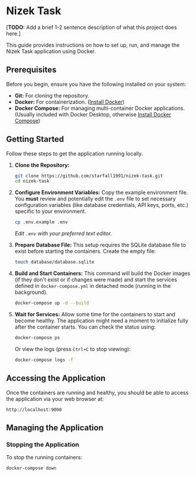 # Nizek Task

[**TODO:** Add a brief 1-2 sentence description of what this project does here.]

This guide provides instructions on how to set up, run, and manage the Nizek Task application using Docker.

## Prerequisites

Before you begin, ensure you have the following installed on your system:

* **Git:** For cloning the repository.
* **Docker:** For containerization. ([Install Docker](https://docs.docker.com/get-docker/))
* **Docker Compose:** For managing multi-container Docker applications. (Usually included with Docker Desktop, otherwise [Install Docker Compose](https://docs.docker.com/compose/install/))

## Getting Started

Follow these steps to get the application running locally.

1.  **Clone the Repository:**
    ```bash
    git clone https://github.com/starfall1991/nizek-task.git
    cd nizek-task
    ```

2.  **Configure Environment Variables:**
    Copy the example environment file. You **must** review and potentially edit the `.env` file to set necessary configuration variables (like database credentials, API keys, ports, etc.) specific to your environment.
    ```bash
    cp .env.example .env
    ```
    *Edit `.env` with your preferred text editor.*

3.  **Prepare Database File:**
    This setup requires the SQLite database file to exist before starting the containers. Create the empty file:
    ```bash
    touch database/database.sqlite
    ```

4.  **Build and Start Containers:**
    This command will build the Docker images (if they don't exist or if changes were made) and start the services defined in `docker-compose.yml` in detached mode (running in the background).
    ```bash
    docker-compose up -d --build
    ```

5.  **Wait for Services:**
    Allow some time for the containers to start and become healthy. The application might need a moment to initialize fully after the container starts. You can check the status using:
    ```bash
    docker-compose ps
    ```
    Or view the logs (press `Ctrl+C` to stop viewing):
    ```bash
    docker-compose logs -f
    ```

## Accessing the Application

Once the containers are running and healthy, you should be able to access the application via your web browser at:

`http://localhost:9000`

## Managing the Application

### Stopping the Application
To stop the running containers:
```bash
docker-compose down
